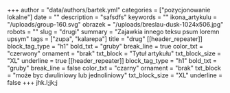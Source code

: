 +++
author = "data/authors/bartek.yml"
categories = ["pozycjonowanie lokalne"]
date = ""
description = "safsdfs"
keywords = ""
ikona_artykulu = "/uploads/group-160.svg"
obrazek = "/uploads/breslau-dusk-1024x506.jpg"
robots = ""
slug = "drugi"
summary = "Zajawkia innego teksu psum loremn upsym"
tags = ["zupa", "kalarepa"]
title = "drug"
[[header_repeater]]
block_tag_type = "h1"
bold_txt = "gruby"
break_line = true
color_txt = "czerwony"
ornament = "brak"
txt_block = "Tytuł artykułu"
txt_block_size = "XL"
underline = true
[[header_repeater]]
block_tag_type = "h1"
bold_txt = "gruby"
break_line = false
color_txt = "czarny"
ornament = "brak"
txt_block = "może byc dwuliniowy lub jednoliniowy"
txt_block_size = "XL"
underline = false
+++
jhk.l;jk;j